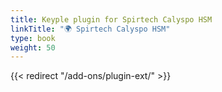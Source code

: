 ```yaml
---
title: Keyple plugin for Spirtech Calyspo HSM
linkTitle: "🌍 Spirtech Calyspo HSM"
type: book
weight: 50
---
```

{{< redirect "/add-ons/plugin-ext/" >}}